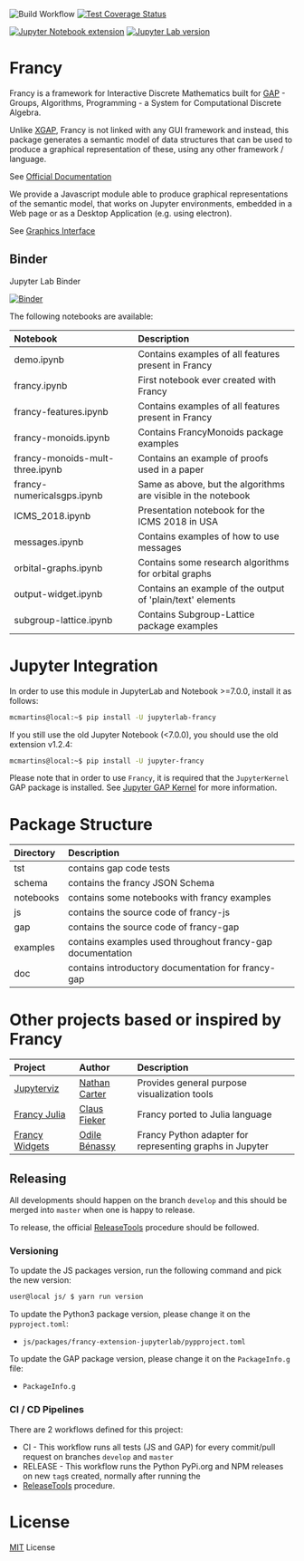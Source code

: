 ![Build Workflow](https://github.com/gap-packages/francy/actions/workflows/CI.yml/badge.svg)
[![Test Coverage Status](https://codecov.io/gh/gap-packages/francy/branch/master/graph/badge.svg)](https://codecov.io/gh/gap-packages/francy)

[![Jupyter Notebook extension](https://badge.fury.io/py/jupyter-francy.svg)](https://badge.fury.io/py/jupyter-francy)
[![Jupyter Lab version](https://badge.fury.io/py/jupyterlab-francy.svg)](https://badge.fury.io/py/jupyterlab-francy)

# Francy

Francy is a framework for Interactive Discrete Mathematics built for [GAP](https://www.gap-system.org/) - 
Groups, Algorithms, Programming - a System for Computational Discrete Algebra.

Unlike [XGAP](https://github.com/gap-packages/xgap), Francy is not linked with any GUI framework and instead, 
this package generates a semantic model of data structures that can be used to produce a graphical representation
of these, using any other framework / language.

See [Official Documentation](https://gap-packages.github.io/francy/doc/chap1.html)

We provide a Javascript module able to produce graphical representations of the semantic model,
that works on Jupyter environments, embedded in a Web page or as a Desktop Application (e.g. using electron).

See [Graphics Interface](/js)

## Binder

Jupyter Lab Binder

[![Binder](https://mybinder.org/badge_logo.svg)](https://mybinder.org/v2/gh/gap-packages/francy/master?urlpath=lab)

The following notebooks are available:

| Notebook                        | Description                                                   |
|:--------------------------------|:--------------------------------------------------------------|
| demo.ipynb                      | Contains examples of all features present in Francy           |
| francy.ipynb                    | First notebook ever created with Francy                       |
| francy-features.ipynb           | Contains examples of all features present in Francy           |
| francy-monoids.ipynb            | Contains FrancyMonoids package examples                       |
| francy-monoids-mult-three.ipynb | Contains an example of proofs used in a paper                 |
| francy-numericalsgps.ipynb      | Same as above, but the algorithms are visible in the notebook |
| ICMS_2018.ipynb                 | Presentation notebook for the ICMS 2018 in USA                |
| messages.ipynb                  | Contains examples of how to use messages                      |
| orbital-graphs.ipynb            | Contains some research algorithms for orbital graphs          |
| output-widget.ipynb             | Contains an example of the output of 'plain/text' elements    |
| subgroup-lattice.ipynb          | Contains Subgroup-Lattice package examples                    |

# Jupyter Integration

In order to use this module in JupyterLab and Notebook >=7.0.0, install it as follows:

```bash
mcmartins@local:~$ pip install -U jupyterlab-francy
```

If you still use the old Jupyter Notebook (<7.0.0), you should use the old extension v1.2.4:

```bash
mcmartins@local:~$ pip install -U jupyter-francy
```

Please note that in order to use `Francy`, it is required that the `JupyterKernel` GAP package is installed. 
See [Jupyter GAP Kernel](https://github.com/gap-packages/JupyterKernel) for more information.

# Package Structure

|Directory   |Description                                                     |
|:-----------|:---------------------------------------------------------------|
| tst        | contains gap code tests                                        |
| schema     | contains the francy JSON Schema                                |
| notebooks  | contains some notebooks with francy examples                   |
| js         | contains the source code of francy-js                          |
| gap        | contains the source code of francy-gap                         |
| examples   | contains examples used throughout francy-gap documentation     |
| doc        | contains introductory documentation for francy-gap             |

# Other projects based or inspired by Francy

| Project                                                    | Author                                           | Description                                              |
|:-----------------------------------------------------------|:-------------------------------------------------|:---------------------------------------------------------|
| [Jupyterviz](https://github.com/nathancarter/jupyterviz)   | [Nathan Carter](https://github.com/nathancarter) | Provides general purpose visualization tools             |                            
| [Francy Julia](https://github.com/fieker/Francy)           | [Claus Fieker](https://github.com/fieker)        | Francy ported to Julia language                          |
| [Francy Widgets](https://github.com/zerline/francy-widget) | [Odile Bénassy](https://github.com/zerline)      | Francy Python adapter for representing graphs in Jupyter |

## Releasing

All developments should happen on the branch `develop` and this should be merged into `master` when one is happy to release.

To release, the official [ReleaseTools](https://github.com/gap-system/ReleaseTools) procedure should be followed.

### Versioning

To update the JS packages version, run the following command and pick the new version:

```bash
user@local js/ $ yarn run version
```

To update the Python3 package version, please change it on the `pyproject.toml`:

* `js/packages/francy-extension-jupyterlab/pypproject.toml`

To update the GAP package version, please change it on the `PackageInfo.g` file:

* `PackageInfo.g`

### CI / CD Pipelines

There are 2 workflows defined for this project:

* CI - This workflow runs all tests (JS and GAP) for every commit/pull request on branches `develop` and `master`
* RELEASE - This workflow runs the Python PyPi.org and NPM releases on new `tag`s created, normally after running the 
* [ReleaseTools](https://github.com/gap-system/ReleaseTools) procedure.

# License

[MIT](LICENSE) License
